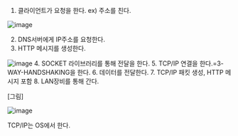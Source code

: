 1. 클라이언트가 요청을 한다. ex) 주소를 친다.

  ![image](https://user-images.githubusercontent.com/108928206/182844277-c96dcf67-544b-4d88-8117-87fc9b7c01cc.png)

2. DNS서버에게 IP주소를 요청한다.
3. HTTP 메시지를 생성한다.

  ![image](https://user-images.githubusercontent.com/108928206/182844382-6230c0fb-5fbb-40f1-842c-b39c3cd819a0.png)
4. SOCKET 라이브러리를 통해 전달을 한다.
5. TCP/IP 연결을 한다.=3-WAY-HANDSHAKING을 한다.
6. 데이터를 전달한다.
7. TCP/IP 패킷 생성, HTTP 메시지 포함
8. LAN장비를 통해 간다.

[그림]

![image](https://user-images.githubusercontent.com/108928206/182844781-c9ee084a-d4db-4860-974b-5170d101f1e9.png)

TCP/IP는 OS에서 한다.

